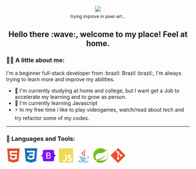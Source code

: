 <div align="center">
  <img width="30%" height="auto" src="https://media.giphy.com/media/icm4O16qfB3p8S1hzB/giphy.gif">
  <br>
  <small>trying improve in pixel-art...</small>
  <h2>Hello there :wave:, welcome to my place! Feel at home.</h2>
</div>
<div align="left">
  <h3>👨‍💻 A little about me:</h3>
  <p>I'm a beginner full-stack developer from :brazil: Brazil :brazil:, I'm always trying to learn more and improve my abilities.</p>
  <ul>
    <li>🔭 I'm currently studying at home and college, but I want get a Job to accelerate my learning and to grow as person.</li>
    <li>🌱 I'm currently learning Javascript</li>
    <li>⚡ In my free time i like to play videogames, watch/read about tech and try refactor some of my codes.</li>
  </ul>
</div>
<hr>
<div>
  <h3> 🧰 Languages and Tools:</h3>
  <img src="https://github.com/devicons/devicon/blob/master/icons/html5/html5-plain.svg" title="HTML5" alt="HTML" width="40" height="40"/>&nbsp;
  <img src="https://github.com/devicons/devicon/blob/master/icons/css3/css3-plain.svg" title="CSS3" alt="CSS" width="40" height="40"/>&nbsp;
  <img src="https://github.com/devicons/devicon/blob/master/icons/bootstrap/bootstrap-original.svg" title="Bootstrap" alt="Bootstrap" width="40" height="40"/>&nbsp;
  <img src="https://github.com/devicons/devicon/blob/master/icons/javascript/javascript-plain.svg" title="Javascript" alt="Javascript" width="40" height="40"/>&nbsp;
  <img src="https://github.com/devicons/devicon/blob/master/icons/java/java-original.svg" title="Java" alt="Java" width="40" height="40"/>&nbsp;
  <img src="https://github.com/devicons/devicon/blob/master/icons/spring/spring-original.svg" title="Java" alt="Java" width="40" height="40"/>&nbsp;
 <!-- <img src="https://github.com/devicons/devicon/blob/master/icons/python/python-plain.svg" title="Python" alt="Python" width="40" height="40"/>&nbsp; -->
  <img src="https://github.com/devicons/devicon/blob/master/icons/git/git-plain.svg" title="Git" alt="Git" width="40" height="40"/>&nbsp;
</div>
<!--
**EvandeeMSilva/EvandeeMSilva** is a ✨ _special_ ✨ repository because its `README.md` (this file) appears on your GitHub profile.

Here are some ideas to get you started:

- 🔭 I’m currently working on ...
- 🌱 I’m currently learning ...
- 👯 I’m looking to collaborate on ...
- 🤔 I’m looking for help with ...
- 💬 Ask me about ...
- 📫 How to reach me: ...
- 😄 Pronouns: ...
- ⚡ Fun fact: ...
-->
